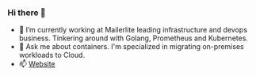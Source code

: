 ### Hi there 👋

- 🔭 I’m currently working at Mailerlite leading infrastructure and devops business. Tinkering around with Golang, Prometheus and Kubernetes.
- 💬 Ask me about containers. I'm specialized in migrating on-premises workloads to Cloud.
- 📫 [Website](https://nikola.milojevic.me)
